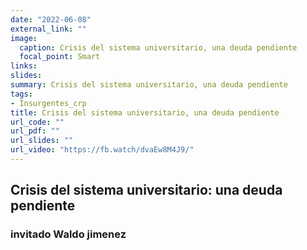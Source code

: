 ```yaml
---
date: "2022-06-08"
external_link: ""
image:
  caption: Crisis del sistema universitario, una deuda pendiente
  focal_point: Smart
links:
slides: 
summary: Crisis del sistema universitario, una deuda pendiente
tags:
- Insurgentes_crp
title: Crisis del sistema universitario, una deuda pendiente
url_code: ""
url_pdf: ""
url_slides: ""
url_video: "https://fb.watch/dvaEw8M4J9/"
---
```


## Crisis del sistema universitario: una deuda pendiente
### invitado Waldo jimenez